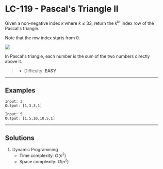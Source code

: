 # LC-119 - Pascal's Triangle II

Given a non-negative index $k$ where $k \le 33$, return the $k^{th}$ index row of the Pascal's triangle.

Note that the row index starts from 0.

![](https://upload.wikimedia.org/wikipedia/commons/0/0d/PascalTriangleAnimated2.gif)

In Pascal's triangle, each number is the sum of the two numbers directly above it.

> * Difficulty: **EASY**

---
## Examples

```
Input: 3
Output: [1,3,3,1]
```

```
Input: 5
Output: [1,5,10,10,5,1]
```

---
## Solutions

1. Dynamic Programming
    * Time complexity: $O(n^2)$
    * Space complexity: $O(n^2)$